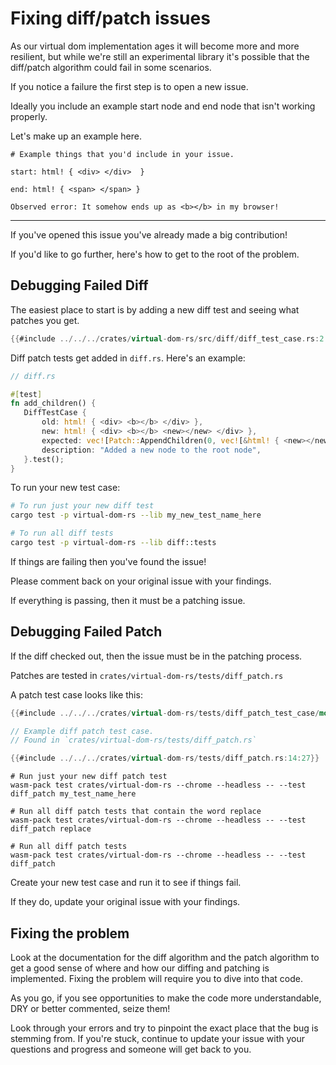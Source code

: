 # Fixing diff/patch issues

As our virtual dom implementation ages it will become more and more resilient, but while we're still
an experimental library it's possible that the diff/patch algorithm could fail in some scenarios.

If you notice a failure the first step is to open a new issue.

Ideally you include an example start node and end node that isn't working properly.

Let's make up an example here.

```
# Example things that you'd include in your issue.

start: html! { <div> </div>  }

end: html! { <span> </span> }

Observed error: It somehow ends up as <b></b> in my browser!
```

---

If you've opened this issue you've already made a big contribution!

If you'd like to go further, here's how to get to the root of the problem.

## Debugging Failed Diff

The easiest place to start is by adding a new diff test and seeing what patches you get.

```rust
{{#include ../../../crates/virtual-dom-rs/src/diff/diff_test_case.rs:2:}}
```

Diff patch tests get added in `diff.rs`. Here's an example:

```rust
// diff.rs

#[test]
fn add_children() {
   DiffTestCase {
       old: html! { <div> <b></b> </div> },
       new: html! { <div> <b></b> <new></new> </div> },
       expected: vec![Patch::AppendChildren(0, vec![&html! { <new></new> }])],
       description: "Added a new node to the root node",
   }.test();
}
```

To run your new test case:

```sh
# To run just your new diff test
cargo test -p virtual-dom-rs --lib my_new_test_name_here

# To run all diff tests
cargo test -p virtual-dom-rs --lib diff::tests
```

If things are failing then you've found the issue!

Please comment back on your original issue with your findings.

If everything is passing, then it must be a patching issue.

## Debugging Failed Patch

If the diff checked out, then the issue must be in the patching process.

Patches are tested in `crates/virtual-dom-rs/tests/diff_patch.rs`

A patch test case looks like this:

```rust
{{#include ../../../crates/virtual-dom-rs/tests/diff_patch_test_case/mod.rs}}
```

```rust
// Example diff patch test case.
// Found in `crates/virtual-dom-rs/tests/diff_patch.rs`

{{#include ../../../crates/virtual-dom-rs/tests/diff_patch.rs:14:27}}
```

```
# Run just your new diff patch test
wasm-pack test crates/virtual-dom-rs --chrome --headless -- --test diff_patch my_test_name_here

# Run all diff patch tests that contain the word replace
wasm-pack test crates/virtual-dom-rs --chrome --headless -- --test diff_patch replace

# Run all diff patch tests
wasm-pack test crates/virtual-dom-rs --chrome --headless -- --test diff_patch
```

Create your new test case and run it to see if things fail.

If they do, update your original issue with your findings.

## Fixing the problem

Look at the documentation for the diff algorithm and the patch algorithm to get a good sense of where and how our
diffing and patching is implemented. Fixing the problem will require you to dive into that code.

As you go, if you see opportunities to make the code more understandable, DRY or better commented, seize them!

Look through your errors and try to pinpoint the exact place that the bug is stemming from. If you're stuck, continue
to update your issue with your questions and progress and someone will get back to you.
